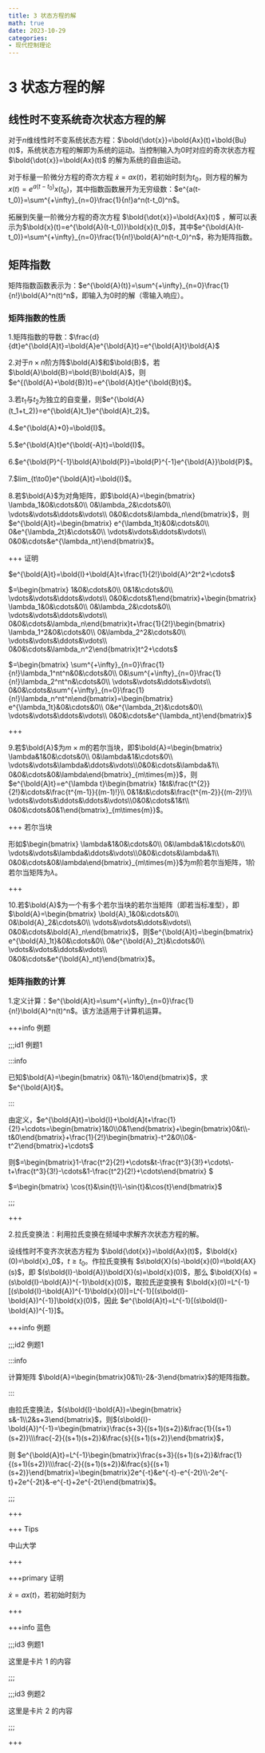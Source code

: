 ```yaml
---
title: 3 状态方程的解
math: true
date: 2023-10-29
categories:
- 现代控制理论
---
```


# 3 状态方程的解

## 线性时不变系统奇次状态方程的解

对于$n$维线性时不变系统状态方程：$\bold{\dot{x}}=\bold{Ax}(t)+\bold{Bu}(t)$，系统状态方程的解即为系统的运动。当控制输入为$0$时对应的奇次状态方程 $\bold{\dot{x}}=\bold{Ax}(t)$ 的解为系统的自由运动。

对于标量一阶微分方程的奇次方程 $\dot{x}=ax(t)$，若初始时刻为$t_0$，则方程的解为$x(t)=e^{a(t-t_0)}x(t_0)$，其中指数函数展开为无穷级数：$e^{a(t-t_0)}=\sum^{+\infty}_{n=0}\frac{1}{n!}a^n(t-t_0)^n$。

拓展到矢量一阶微分方程的奇次方程 $\bold{\dot{x}}=\bold{Ax}(t)$ ，解可以表示为$\bold{x}(t)=e^{\bold{A}(t-t_0)}\bold{x}(t_0)$，其中$e^{\bold{A}(t-t_0)}=\sum^{+\infty}_{n=0}\frac{1}{n!}\bold{A}^n(t-t_0)^n$，称为矩阵指数。

## 矩阵指数

矩阵指数函数表示为：$e^{\bold{A}(t)}=\sum^{+\infty}_{n=0}\frac{1}{n!}\bold{A}^n(t)^n$，即输入为$0$时的解（零输入响应）。

### 矩阵指数的性质

1.矩阵指数的导数：$\frac{d}{dt}e^{\bold{A}t}=\bold{A}e^{\bold{A}t}=e^{\bold{A}t}\bold{A}$

2.对于$n\times{n}$阶方阵$\bold{A}$和$\bold{B}$，若$\bold{A}\bold{B}=\bold{B}\bold{A}$，则$e^{(\bold{A}+\bold{B})t}=e^{\bold{A}t}e^{\bold{B}t}$。

3.若$t_1$与$t_2$为独立的自变量，则$e^{\bold{A}(t_1+t_2)}=e^{\bold{A}t_1}e^{\bold{A}t_2}$。

4.$e^{\bold{A}*0}=\bold{I}$。

5.$e^{\bold{A}t}e^{\bold{-A}t}=\bold{I}$。

6.$e^{\bold{P}^{-1}\bold{A}\bold{P}}=\bold{P}^{-1}e^{\bold{A}}\bold{P}$。

7.$lim_{t\to0}e^{\bold{A}t}=\bold{I}$。

8.若$\bold{A}$为对角矩阵，即$\bold{A}=\begin{bmatrix} \lambda_1&0&\cdots&0\\ 0&\lambda_2&\cdots&0\\  \vdots&\vdots&\ddots&\vdots\\ 0&0&\cdots&\lambda_n\end{bmatrix}$，则$e^{\bold{A}t}=\begin{bmatrix} e^{\lambda_1t}&0&\cdots&0\\ 0&e^{\lambda_2t}&\cdots&0\\  \vdots&\vdots&\ddots&\vdots\\ 0&0&\cdots&e^{\lambda_nt}\end{bmatrix}$。

+++ 证明

$e^{\bold{A}t}=\bold{I}+\bold{A}t+\frac{1}{2!}\bold{A}^2t^2+\cdots$

$=\begin{bmatrix} 1&0&\cdots&0\\ 0&1&\cdots&0\\  \vdots&\vdots&\ddots&\vdots\\ 0&0&\cdots&1\end{bmatrix}+\begin{bmatrix} \lambda_1&0&\cdots&0\\ 0&\lambda_2&\cdots&0\\  \vdots&\vdots&\ddots&\vdots\\ 0&0&\cdots&\lambda_n\end{bmatrix}t+\frac{1}{2!}\begin{bmatrix} \lambda_1^2&0&\cdots&0\\ 0&\lambda_2^2&\cdots&0\\  \vdots&\vdots&\ddots&\vdots\\ 0&0&\cdots&\lambda_n^2\end{bmatrix}t^2+\cdots$

$=\begin{bmatrix} \sum^{+\infty}_{n=0}\frac{1}{n!}\lambda_1^nt^n&0&\cdots&0\\ 0&\sum^{+\infty}_{n=0}\frac{1}{n!}\lambda_2^nt^n&\cdots&0\\  \vdots&\vdots&\ddots&\vdots\\ 0&0&\cdots&\sum^{+\infty}_{n=0}\frac{1}{n!}\lambda_n^nt^n\end{bmatrix}=\begin{bmatrix} e^{\lambda_1t}&0&\cdots&0\\ 0&e^{\lambda_2t}&\cdots&0\\  \vdots&\vdots&\ddots&\vdots\\ 0&0&\cdots&e^{\lambda_nt}\end{bmatrix}$

+++

9.若$\bold{A}$为$m\times{m}$的若尔当块，即$\bold{A}=\begin{bmatrix} \lambda&1&0&\cdots&0\\ 0&\lambda&1&\cdots&0\\  \vdots&\vdots&\lambda&\ddots&\vdots\\0&0&\cdots&\lambda&1\\ 0&0&\cdots&0&\lambda\end{bmatrix}_{m\times{m}}$，则$e^{\bold{A}t}=e^{\lambda t}\begin{bmatrix} 1&t&\frac{t^{2}}{2!}&\cdots&\frac{t^{m-1}}{(m-1)!}\\ 0&1&t&\cdots&\frac{t^{m-2}}{(m-2)!}\\  \vdots&\vdots&\ddots&\ddots&\vdots\\0&0&\cdots&1&t\\ 0&0&\cdots&0&1\end{bmatrix}_{m\times{m}}$。

+++ 若尔当块

形如$\begin{bmatrix} \lambda&1&0&\cdots&0\\ 0&\lambda&1&\cdots&0\\  \vdots&\vdots&\lambda&\ddots&\vdots\\0&0&\cdots&\lambda&1\\ 0&0&\cdots&0&\lambda\end{bmatrix}_{m\times{m}}$为$m$阶若尔当矩阵，1阶若尔当矩阵为$\lambda$。

+++

10.若$\bold{A}$为一个有多个若尔当块的若尔当矩阵（即若当标准型），即$\bold{A}=\begin{bmatrix} \bold{A}_1&0&\cdots&0\\ 0&\bold{A}_2&\cdots&0\\  \vdots&\vdots&\ddots&\vdots\\ 0&0&\cdots&\bold{A}_n\end{bmatrix}$，则$e^{\bold{A}t}=\begin{bmatrix} e^{\bold{A}_1t}&0&\cdots&0\\ 0&e^{\bold{A}_2t}&\cdots&0\\  \vdots&\vdots&\ddots&\vdots\\ 0&0&\cdots&e^{\bold{A}_nt}\end{bmatrix}$。

### 矩阵指数的计算

1.定义计算：$e^{\bold{A}t}=\sum^{+\infty}_{n=0}\frac{1}{n!}\bold{A}^n(t)^n$。该方法适用于计算机运算。

+++info  例题

;;;id1 例题1

:::info 

已知$\bold{A}=\begin{bmatrix} 0&1\\-1&0\end{bmatrix}$，求$e^{\bold{A}t}$。

:::

由定义，$e^{\bold{A}t}=\bold{I}+\bold{A}t+\frac{1}{2!}+\cdots=\begin{bmatrix}1&0\\0&1\end{bmatrix}+\begin{bmatrix}0&t\\-t&0\end{bmatrix}+\frac{1}{2!}\begin{bmatrix}-t^2&0\\0&-t^2\end{bmatrix}+\cdots$

则$=\begin{bmatrix}1-\frac{t^2}{2!}+\cdots&t-\frac{t^3}{3!}+\cdots\\-t+\frac{t^3}{3!}-\cdots&1-\frac{t^2}{2!}+\cdots\end{bmatrix} $

$=\begin{bmatrix} \cos{t}&\sin{t}\\-\sin{t}&\cos{t}\end{bmatrix}$

;;; 

+++

2.拉氏变换法：利用拉氏变换在频域中求解齐次状态方程的解。

设线性时不变齐次状态方程为 $\bold{\dot{x}}=\bold{Ax}(t)$，$\bold{x}(0)=\bold{x}_0$，$t\geq{t_0}$。作拉氏变换有 $s\bold{X}(s)-\bold{x}(0)=\bold{AX}(s)$，即 $(s\bold{I}-\bold{A})\bold{X}(s)=\bold{x}(0)$，那么 $\bold{X}(s) =(s\bold{I}-\bold{A})^{-1}\bold{x}(0)$，取拉氏逆变换有 $\bold{x}(0)=L^{-1}[(s\bold{I}-\bold{A})^{-1}\bold{x}(0)]=L^{-1}[(s\bold{I}-\bold{A})^{-1}]\bold{x}(0)$，因此 $e^{\bold{A}t}=L^{-1}[(s\bold{I}-\bold{A})^{-1}]$。

+++info 例题

;;;id2 例题1

:::info

计算矩阵 $\bold{A}=\begin{bmatrix}0&1\\-2&-3\end{bmatrix}$的矩阵指数。

:::

由拉氏变换法，$(s\bold{I}-\bold{A})=\begin{bmatrix} s&-1\\2&s+3\end{bmatrix}$，则$(s\bold{I}-\bold{A})^{-1}=\begin{bmatrix}\frac{s+3}{(s+1)(s+2)}&\frac{1}{(s+1)(s+2)}\\\frac{-2}{(s+1)(s+2)}&\frac{s}{(s+1)(s+2)}\end{bmatrix}$，

则 $e^{\bold{A}t}=L^{-1}\begin{bmatrix}\frac{s+3}{(s+1)(s+2)}&\frac{1}{(s+1)(s+2)}\\\frac{-2}{(s+1)(s+2)}&\frac{s}{(s+1)(s+2)}\end{bmatrix}=\begin{bmatrix}2e^{-t}&e^{-t}-e^{-2t}\\-2e^{-t}+2e^{-2t}&-e^{-t}+2e^{-2t}\end{bmatrix}$。

;;;

+++





















+++ Tips

中山大学

+++



+++primary 证明

$\dot{x}=ax(t)$，若初始时刻为

+++



+++info  蓝色 

;;;id3 例题1

这里是卡片 1 的内容 

;;; 

;;;id3 例题2

这里是卡片 2 的内容 

;;; 

+++
